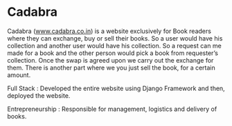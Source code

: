 # Cadabra

Cadabra (www.cadabra.co.in) is a website exclusively for Book readers where they can exchange, buy or sell their books. 
So a user would have his collection and another user would have his collection. So a request can me made for a book and the other person would pick a book from requester’s collection. 
Once the swap is agreed upon we carry out the exchange for them. There is another part where we you just sell the book, for a certain amount.

Full Stack : Developed the entire website using Django Framework and then, deployed the website.

Entrepreneurship : Responsible for management, logistics and delivery of books.
